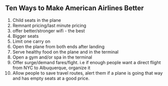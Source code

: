## Ten Ways to Make American Airlines Better
1. Child seats in the plane
2. Remnant pricing/last minute pricing
3. offer better/stronger wifi - the best
4. Bigger seats 
5. Limit one carry on 
6. Open the plane from both ends after landing 
7. Serve healthy food on the plane and in the terminal 
8. Open a gym and/or spa in the terminal 
9. Offer surge/demand fares/fight. i.e if enough people want a direct flight from NYC to Albuquerque, organize it
10. Allow people to save travel routes, alert them if a plane is going that way and has empty seats at a good price.
